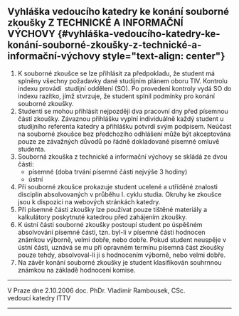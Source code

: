 ## Vyhláška vedoucího katedry ke konání souborné zkoušky Z TECHNICKÉ A INFORMAČNÍ VÝCHOVY {#vyhláška-vedoucího-katedry-ke-konání-souborné-zkoušky-z-technické-a-informační-výchovy style="text-align: center"}

1.  K souborné zkoušce se lze přihlásit za předpokladu, že student má
    splněny všechny požadavky dané studijním plánem oboru TIV. Kontrolu
    indexu provádí  studijní oddělení (SO). Po provedení kontroly vydá
    SO do indexu razítko, jímž stvrzuje, že student splnil podmínky pro
    konání souborné zkoušky.
2.  Studenti se mohou přihlásit nejpozději dva pracovní dny před
    písemnou částí zkoušky. Závaznou přihlášku vyplní individuálně každý
    student u studijního referenta katedry a přihlášku potvrdí svým
    podpisem. Neúčast na souborné zkoušce bez předchozího odhlášení může
    být akceptována pouze ze závažných důvodů po řádně dokladované
    písemné omluvě studenta.
3.  Souborná zkouška z technické a informační výchovy se skládá ze dvou
    částí:
    -   písemné (doba trvání písemné části nejvýše 3 hodiny)
    -   ústní
4.  Při souborné zkoušce prokazuje student ucelené a utříděné znalosti
    disciplin absolvovaných v průběhu I. cyklu studia. Okruhy ke zkoušce
    jsou k dispozici na webových stránkách katedry.
5.  Při písemné části zkoušky lze používat pouze tištěné materiály a
    kalkulátory poskytnuté katedrou před zahájením zkoušky.
6.  K ústní části souborné zkoušky postoupí student po úspěšném
    absolvování písemné části, tzn. byl-li v písemné části hodnocen
    známkou výborně, velmi dobře, nebo dobře. Pokud student neuspěje v
    ústní části, uznává se mu při opravném termínu písemná část zkoušky
    pouze tehdy, absolvoval-li ji s hodnocením výborně, nebo velmi
    dobře.
7.  Na závěr konání souborné zkoušky je student klasifikován souhrnnou
    známkou na základě hodnocení komise.

  ----------------------------------- -----------------------------------
  V Praze dne 2.10.2006                    doc. PhDr. Vladimír Rambousek,
                                                                    CSc.\
                                                     vedoucí katedry ITTV

  ----------------------------------- -----------------------------------

 

 
